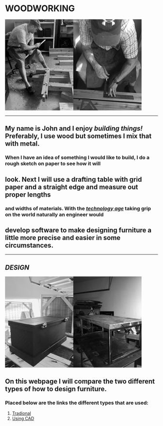   
# **WOODWORKING**  
![wood](woodwork.jpg)![layout](Layout2.jpg)

---  
## My name is John and I enjoy *building things!* Preferably, I use wood but sometimes I mix that with metal.  
### When I have an idea of something I would like to build, I do a rough sketch on paper to see how it will  
## look. Next I will use a drafting table with grid paper and a straight edge and measure out proper lengths  
### and widths of materials.  With the [***technology age***](https://en.wikipedia.org/wiki/Information_Age) taking grip on the world naturally an engineer would   
## develop software to make designing furniture a little more precise and easier in some circumstances.
---
 
## ***DESIGN***  
![chest](chest.jpg)![table](table2.jpg)  
## On this webpage I will compare the two different types of how to design furniture.
### Placed below are the links the different types that are used:  
1. [Tradional](traditional.md)  
1. [Using CAD](usingcad.md)




